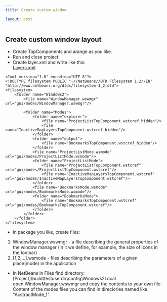 ```yaml
---
title: Create custom window

layout: post
---
```



## Create custom window layout

- Create TopComponents and arange as you like.  
- Run and close project.
- Create layer.xml and write like this:  
    [Layers.xml](https://github.com/bpodolski/CasperGIS/blob/master/Core/src/io/github/bpodolski/caspergis/layer.xml)  
```
<?xml version="1.0" encoding="UTF-8"?>
<!DOCTYPE filesystem PUBLIC "-//NetBeans//DTD Filesystem 1.2//EN" "http://www.netbeans.org/dtds/filesystem-1_2.dtd">
<filesystem>
    <folder name="Windows2">
        <file name="WindowManager.wswmgr" url="gui/modes/WindowManager.wswmgr"/>
        
        <folder name="Modes">
            <folder name="explorer">
                <file name="ProjectListTopComponent.wstcref_hidden"/>
                <file name="InactiveMapLayersTopComponent.wstcref_hidden"/>
            </folder>
            <folder name="output">
                <file name="BookmarksTopComponent.wstcref_hidden"/>
            </folder>
            <file name="ProjectListMode.wsmode" url="gui/modes/ProjectListMode.wsmode"/>
            <folder name="ProjectListMode">
                <file name="ProjectListTopComponent.wstcref" url="gui/modes/ProjectListTopComponent.wstcref"/>
                <file name="InactiveMapLayersTopComponent.wstcref" url="gui/modes/InactiveMapLayersTopComponent.wstcref"/>
            </folder>
            <file name="BookmarksMode.wsmode" url="gui/modes/BookmarksMode.wsmode"/>
            <folder name="BookmarksMode">
                <file name="BookmarksTopComponent.wstcref" url="gui/modes/BookmarksTopComponent.wstcref"/>
            </folder>
        </folder>
    </folder>
</filesystem>
```
- in package you like, create files:
1. WindowManager.wswmgr - a file describing the general properties of the window manager (in it we define, for example, the size of icons in the toolbar)
2. [1,2,...].wsmode - files describing the parameters of a given place(mode) in the application
- In NetBeans in Files find directory: [Project]\build\testuserdir\config\Windows2Local\
open WindowManager.wswmgr and copy the contents to your own file.
Content of the modes files you can find in direciories named like "AcstractMode_1".

